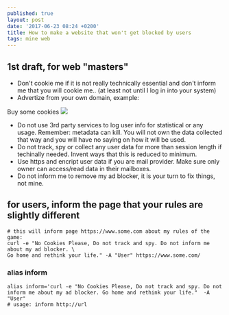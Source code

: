 ```yaml
---
published: true
layout: post
date: '2017-06-23 08:24 +0200'
title: How to make a website that won't get blocked by users
tags: mine web
---
```

## 1st draft, for web "masters"

- Don't cookie me if it is not really technically essential and don't inform me that you will cookie me.. (at least not until I log in into your system)
- Advertize from your own domain, example:

Buy some cookies
![]({{site.baseurl}}/media/cookies.png)

- Do not use 3rd party services to log user info for statistical or any usage. Remember: metadata can kill. You will not own the data collected that way and you will have no saying on how it will be used.
- Do not track, spy or collect any user data for more than session length if techinally needed. Invent ways that this is reduced to minimum.
- Use https and encript user data if you are mail provider. Make sure only owner can access/read data in their mailboxes.
- Do not inform me to remove my ad blocker, it is your turn to fix things, not mine.

## for users, inform the page that your rules are slightly different

    # this will inform page https://www.some.com about my rules of the game:
    curl -e "No Cookies Please, Do not track and spy. Do not inform me about my ad blocker. \
    Go home and rethink your life." -A "User" https://www.some.com/
    
### alias inform

    alias inform='curl -e "No Cookies Please, Do not track and spy. Do not inform me about my ad blocker. Go home and rethink your life."  -A "User"
    # usage: inform http://url
